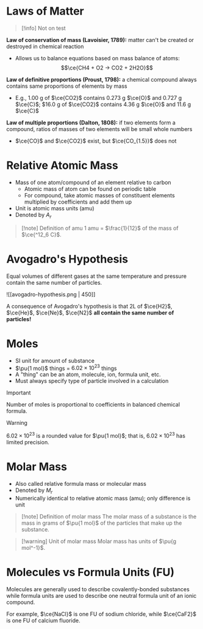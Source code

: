# Laws of Matter

> [!info] Not on test

**Law of conservation of mass (Lavoisier, 1789):** matter can't be created or destroyed in chemical reaction

- Allows us to balance equations based on mass balance of atoms:
  $$\ce{CH4 + O2 -> CO2 + 2H2O}$$

**Law of definitive proportions (Proust, 1798):** a chemical compound always contains same proportions of elements by mass

- E.g., 1.00 g of $\ce{CO2}$ contains 0.273 g $\ce{O}$ and 0.727 g $\ce{C}$; $16.0 g of $\ce{CO2}$ contains 4.36 g $\ce{O}$ and 11.6 g $\ce{C}$

**Law of multiple proportions (Dalton, 1808):** if two elements form a compound, ratios of masses of two elements will be small whole numbers

- $\ce{CO}$ and $\ce{CO2}$ exist, but $\ce{CO_{1.5}}$ does not

# Relative Atomic Mass

- Mass of one atom/compound of an element relative to carbon
	- Atomic mass of atom can be found on periodic table
	- For compound, take atomic masses of constituent elements multiplied by coefficients and add them up
- Unit is atomic mass units (amu)
- Denoted by $A_r$

> [!note] Definition of amu
> 1 amu = $\frac{1}{12}$ of the mass of $\ce{^12_6 C}$.

# Avogadro's Hypothesis

Equal volumes of different gases at the same temperature and pressure contain the same number of particles.

![[avogadro-hypothesis.png | 450]]

A consequence of Avogadro's hypothesis is that 2L of $\ce{H2}$, $\ce{He}$, $\ce{Ne}$, $\ce{N2}$ **all contain the same number of particles!**

# Moles

- SI unit for amount of substance
- $\pu{1 mol}$ things = $6.02 \times 10^{23}$ things
- A "thing" can be an atom, molecule, ion, formula unit, etc.
- Must always specify type of particle involved in a calculation

> [!important]
> Number of moles is proportional to coefficients in balanced chemical formula.

> [!warning]
> $6.02 \times 10^{23}$ is a rounded value for $\pu{1 mol}$; that is, $6.02 \times 10^{23}$ has limited precision.

# Molar Mass

- Also called relative formula mass or molecular mass
- Denoted by $M_r$
- Numerically identical to relative atomic mass (amu); only difference is unit

> [!note] Definition of molar mass
> The molar mass of a substance is the mass in grams of $\pu{1 mol}$ of the particles that make up the substance.

> [!warning] Unit of molar mass
> Molar mass has units of $\pu{g mol^-1}$.

# Molecules vs Formula Units (FU)

Molecules are generally used to describe covalently-bonded substances while formula units are used to describe one neutral formula unit of an ionic compound.

For example, $\ce{NaCl}$ is one FU of sodium chloride, while $\ce{CaF2}$ is one FU of calcium fluoride.
